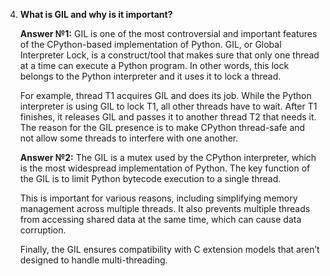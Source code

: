 
4. **What is GIL and why is it important?**

    **Answer №1:** GIL is one of the most controversial and important features of the CPython-based implementation of Python. GIL, or Global Interpreter Lock, is a construct/tool that makes sure that only one thread at a time can execute a Python program. In other words, this lock belongs to the Python interpreter and it uses it to lock a thread.

    For example, thread T1 acquires GIL and does its job. While the Python interpreter is using GIL to lock T1, all other threads have to wait. After T1 finishes, it releases GIL and passes it to another thread T2 that needs it. The reason for the GIL presence is to make CPython thread-safe and not allow some threads to interfere with one another.

    **Answer №2:** The GIL is a mutex used by the CPython interpreter, which is the most widespread implementation of Python. The key function of the GIL is to limit Python bytecode execution to a single thread. 

    This is important for various reasons, including simplifying memory management across multiple threads. It also prevents multiple threads from accessing shared data at the same time, which can cause data corruption. 

    Finally, the GIL ensures compatibility with C extension models that aren’t designed to handle multi-threading.
